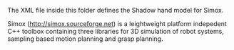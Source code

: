 The XML file inside this folder defines the Shadow hand model for Simox.

Simox (http://simox.sourceforge.net) is a leightweight platform indepedent C++ toolbox containing three libraries for 3D simulation of robot systems, sampling based motion planning and grasp planning.
